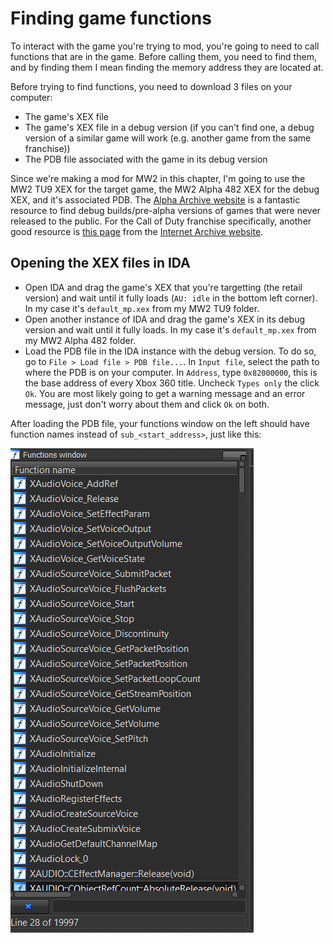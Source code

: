 # Finding game functions
To interact with the game you're trying to mod, you're going to need to call functions that are in the game. Before calling them, you need to find them, and by finding them I mean finding the memory address they are located at.

Before trying to find functions, you need to download 3 files on your computer:

- The game's XEX file
- The game's XEX file in a debug version (if you can't find one, a debug version of a similar game will work (e.g. another game from the same franchise))
- The PDB file associated with the game in its debug version

Since we're making a mod for MW2 in this chapter, I'm going to use the MW2 TU9 XEX for the target game, the MW2 Alpha 482 XEX for the debug XEX, and it's associated PDB. The [Alpha Archive website](http://alphaarchive.net/) is a fantastic resource to find debug builds/pre-alpha versions of games that were never released to the public. For the Call of Duty franchise specifically, another good resource is [this page](https://archive.org/download/ProtoWarehouseCoD) from the [Internet Archive website](https://archive.org/).

## Opening the XEX files in IDA

- Open IDA and drag the game's XEX that you're targetting (the retail version) and wait until it fully loads (`AU: idle` in the bottom left corner). In my case it's `default_mp.xex` from my MW2 TU9 folder.
- Open another instance of IDA and drag the game's XEX in its debug version and wait until it fully loads. In my case it's `default_mp.xex` from my MW2 Alpha 482 folder.
- Load the PDB file in the IDA instance with the debug version. To do so, go to `File > Load file > PDB file...`. In `Input file`, select the path to where the PDB is on your computer. In `Address`, type `0x82000000`, this is the base address of every Xbox 360 title. Uncheck `Types only` the click `Ok`. You are most likely going to get a warning message and an error message, just don't worry about them and click `Ok` on both.

After loading the PDB file, your functions window on the left should have function names instead of `sub_<start_address>`, just like this:

<img src="../Resources/Screenshots/ida-functions-window.png" alt="IDA functions window">
